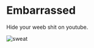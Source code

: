 # Embarrassed
Hide your weeb shit on youtube.

![sweat](https://i.ya-webdesign.com/images/wet-emoji-png-17.png)
